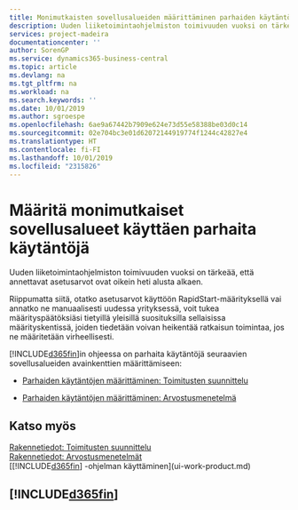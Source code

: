 ```yaml
---
title: Monimutkaisten sovellusalueiden määrittäminen parhaiden käytäntöjen avulla | Microsoft Docs
description: Uuden liiketoimintaohjelmiston toimivuuden vuoksi on tärkeää, että annettavat asetusarvot ovat oikein heti alusta alkaen.
services: project-madeira
documentationcenter: ''
author: SorenGP
ms.service: dynamics365-business-central
ms.topic: article
ms.devlang: na
ms.tgt_pltfrm: na
ms.workload: na
ms.search.keywords: ''
ms.date: 10/01/2019
ms.author: sgroespe
ms.openlocfilehash: 6ae9a67442b7909e624e73d55e58388be03d0c14
ms.sourcegitcommit: 02e704bc3e01d62072144919774f1244c42827e4
ms.translationtype: HT
ms.contentlocale: fi-FI
ms.lasthandoff: 10/01/2019
ms.locfileid: "2315826"
---
```

# <a name="set-up-complex-application-areas-using-best-practices"></a>Määritä monimutkaiset sovellusalueet käyttäen parhaita käytäntöjä
Uuden liiketoimintaohjelmiston toimivuuden vuoksi on tärkeää, että annettavat asetusarvot ovat oikein heti alusta alkaen.  

 Riippumatta siitä, otatko asetusarvot käyttöön RapidStart-määrityksellä vai annatko ne manuaalisesti uudessa yrityksessä, voit tukea määrityspäätöksiäsi tietyillä yleisillä suosituksilla sellaisissa määrityskentissä, joiden tiedetään voivan heikentää ratkaisun toimintaa, jos ne määritetään virheellisesti.  

 [!INCLUDE[d365fin](includes/d365fin_md.md)]in ohjeessa on parhaita käytäntöjä seuraavien sovellusalueiden avainkenttien määrittämiseen:  

-   [Parhaiden käytäntöjen määrittäminen: Toimitusten suunnittelu](setup-best-practices-supply-planning.md)  

-   [Parhaiden käytäntöjen määrittäminen: Arvostusmenetelmä](setup-best-practices-costing-method.md)  

## <a name="see-also"></a>Katso myös  
[Rakennetiedot: Toimitusten suunnittelu](design-details-supply-planning.md)   
[Rakennetiedot: Arvostusmenetelmät](design-details-costing-methods.md)  
[[!INCLUDE[d365fin](includes/d365fin_md.md)] -ohjelman käyttäminen](ui-work-product.md)

## [!INCLUDE[d365fin](includes/free_trial_md.md)]  
 
